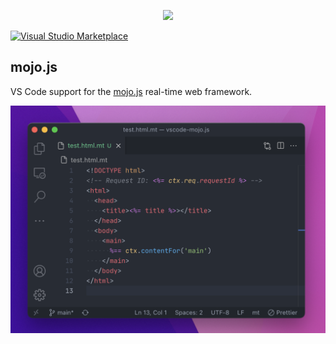 <p align="center">
  <a href="https://mojojs.org">
    <img src="https://github.com/mojolicious/mojo.js/blob/main/docs/images/logo.png?raw=true" style="margin: 0 auto;">
  </a>
</p>

[![Visual Studio Marketplace](https://img.shields.io/visual-studio-marketplace/v/kraih.javascript-mt-support.svg?label=Visual%20Studio%20Marketplace)](https://marketplace.visualstudio.com/items?itemName=kraih.javascript-mt-support)

## mojo.js

VS Code support for the [mojo.js](http://mojojs.org) real-time web framework.

![Screenshot](https://github.com/mojolicious/vscode-mojo.js/raw/main/example.png)
